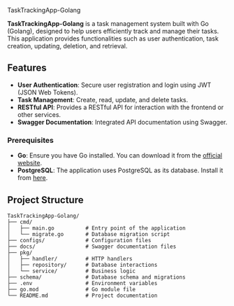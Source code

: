 TaskTrackingApp-Golang

**TaskTrackingApp-Golang** is a task management system built with Go (Golang), designed to help users efficiently track and manage their tasks. This application provides functionalities such as user authentication, task creation, updating, deletion, and retrieval.

## Features

- **User Authentication**: Secure user registration and login using JWT (JSON Web Tokens).
- **Task Management**: Create, read, update, and delete tasks.
- **RESTful API**: Provides a RESTful API for interaction with the frontend or other services.
- **Swagger Documentation**: Integrated API documentation using Swagger.

### Prerequisites

- **Go**: Ensure you have Go installed. You can download it from the [official website](https://golang.org/dl/).
- **PostgreSQL**: The application uses PostgreSQL as its database. Install it from [here](https://www.postgresql.org/download/).

## Project Structure

```
TaskTrackingApp-Golang/
├── cmd/
│   ├── main.go          # Entry point of the application
│   └── migrate.go       # Database migration script
├── configs/             # Configuration files
├── docs/                # Swagger documentation files
├── pkg/
│   ├── handler/         # HTTP handlers
│   ├── repository/      # Database interactions
│   └── service/         # Business logic
├── schema/              # Database schema and migrations
├── .env                 # Environment variables
├── go.mod               # Go module file
└── README.md            # Project documentation
```
